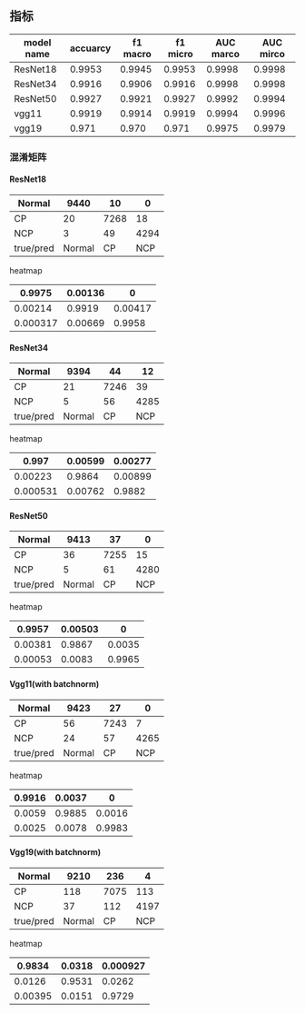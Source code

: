 ## 指标

| model name | accuarcy | f1 macro | f1 micro | AUC marco | AUC mirco |
| ---------- | -------- | -------- | -------- | --------- | --------- |
| ResNet18   | 0.9953   | 0.9945   | 0.9953   | 0.9998    | 0.9998    |
| ResNet34   | 0.9916   | 0.9906   | 0.9916   | 0.9998    | 0.9998    |
| ResNet50   | 0.9927   | 0.9921   | 0.9927   | 0.9992    | 0.9994    |
| vgg11      | 0.9919   | 0.9914   | 0.9919   | 0.9994    | 0.9996    |
| vgg19      | 0.971    | 0.970    | 0.971    | 0.9975    | 0.9979    |

### 混淆矩阵

#### ResNet18

| Normal    | 9440   | 10   | 0    |
| --------- | ------ | ---- | ---- |
| CP        | 20     | 7268 | 18   |
| NCP       | 3      | 49   | 4294 |
| true/pred | Normal | CP   | NCP  |

heatmap

| 0.9975   | 0.00136 | 0       |
| -------- | ------- | ------- |
| 0.00214  | 0.9919  | 0.00417 |
| 0.000317 | 0.00669 | 0.9958  |



#### ResNet34

| Normal    | 9394   | 44   | 12   |
| --------- | ------ | ---- | ---- |
| CP        | 21     | 7246 | 39   |
| NCP       | 5      | 56   | 4285 |
| true/pred | Normal | CP   | NCP  |

heatmap

| 0.997    | 0.00599 | 0.00277 |
| -------- | ------- | ------- |
| 0.00223  | 0.9864  | 0.00899 |
| 0.000531 | 0.00762 | 0.9882  |



#### ResNet50

| Normal    | 9413   | 37   | 0    |
| --------- | ------ | ---- | ---- |
| CP        | 36     | 7255 | 15   |
| NCP       | 5      | 61   | 4280 |
| true/pred | Normal | CP   | NCP  |

heatmap

| 0.9957  | 0.00503 | 0      |
| ------- | ------- | ------ |
| 0.00381 | 0.9867  | 0.0035 |
| 0.00053 | 0.0083  | 0.9965 |



#### Vgg11(with batchnorm)

| Normal    | 9423   | 27   | 0    |
| --------- | ------ | ---- | ---- |
| CP        | 56     | 7243 | 7    |
| NCP       | 24     | 57   | 4265 |
| true/pred | Normal | CP   | NCP  |

heatmap

| 0.9916 | 0.0037 | 0      |
| ------ | ------ | ------ |
| 0.0059 | 0.9885 | 0.0016 |
| 0.0025 | 0.0078 | 0.9983 |





#### Vgg19(with batchnorm)

| Normal    | 9210   | 236  | 4    |
| --------- | ------ | ---- | ---- |
| CP        | 118    | 7075 | 113  |
| NCP       | 37     | 112  | 4197 |
| true/pred | Normal | CP   | NCP  |

heatmap

| 0.9834  | 0.0318 | 0.000927 |
| ------- | ------ | -------- |
| 0.0126  | 0.9531 | 0.0262   |
| 0.00395 | 0.0151 | 0.9729   |

